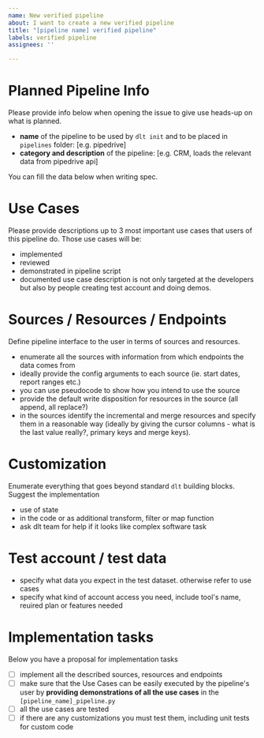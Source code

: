```yaml
---
name: New verified pipeline
about: I want to create a new verified pipeline
title: "[pipeline name] verified pipeline"
labels: verified pipeline
assignees: ''

---
```


# Planned Pipeline Info
Please provide info below when opening the issue to give use heads-up on what is planned.
- **name** of the pipeline to be used by `dlt init` and to be placed in `pipelines` folder: [e.g. pipedrive]
- **category and description** of the pipeline: [e.g. CRM, loads the relevant data from pipedrive api]

You can fill the data below when writing spec.

# Use Cases
Please provide descriptions up to 3 most important use cases that users of this pipeline do. Those use cases will be:
- implemented
- reviewed
- demonstrated in pipeline script
- documented
use case description is not only targeted at the developers but also by people creating test account and doing demos.

# Sources / Resources / Endpoints
Define pipeline interface to the user in terms of sources and resources.
- enumerate all the sources with information from which endpoints the data comes from
- ideally provide the config arguments to each source (ie. start dates, report ranges etc.)
- you can use pseudocode to show how you intend to use the source
- provide the default write disposition for resources in the source (all append, all replace?)
- in the sources identify the incremental and merge resources and specify them in a reasonable way (ideally by giving the cursor columns - what is the last value really?, primary keys and merge keys).

# Customization
Enumerate everything that goes beyond standard `dlt` building blocks. Suggest the implementation
- use of state
- in the code or as additional transform, filter or map function
- ask dlt team for help if it looks like complex software task

# Test account / test data
- specify what data you expect in the test dataset. otherwise refer to use cases
- specify what kind of account access you need, include tool's name, reuired plan or features needed

# Implementation tasks
Below you have a proposal for implementation tasks
* [ ] implement all the described sources, resources and endpoints
* [ ] make sure that the Use Cases can be easily executed by the pipeline's user by **providing demonstrations of all the use cases** in the `[pipeline_name]_pipeline.py`
* [ ] all the use cases are tested
* [ ] if there are any customizations you must test them, including unit tests for custom code
